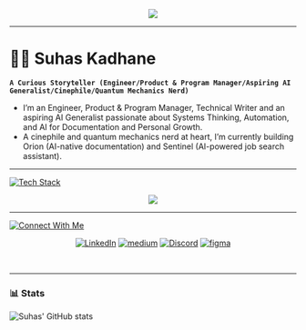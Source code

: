 <p align="center">
  <img src="https://readme-typing-svg.herokuapp.com?font=Fira+Code&size=30&duration=3000&pause=500&color=00FF00&center=true&vCenter=true&width=500&height=60&lines=Greetings+Humans!;I+am+Suhas.;Welcome+to+the+Matrix!"/>
</p>

---
# 🏄‍♂️ Suhas Kadhane

**`A Curious Storyteller (Engineer/Product & Program Manager/Aspiring AI Generalist/Cinephile/Quantum Mechanics Nerd)`**

* I’m an Engineer, Product & Program Manager, Technical Writer and an aspiring AI Generalist passionate about Systems Thinking, Automation, and AI for Documentation and Personal Growth.
* A cinephile and quantum mechanics nerd at heart, I’m currently building Orion (AI-native documentation) and Sentinel (AI-powered job search assistant).

---
[![Tech Stack](https://readme-typing-svg.demolab.com?font=Kanit&weight=500&size=40&duration=4000&pause=5000&color=FFFFFF&width=435&height=60&lines=%F0%9F%A7%B0+Tech+Stack)](https://git.io/typing-svg)

<p align="center">
  <a href="https://skillicons.dev">
    <img src="https://skillicons.dev/icons?i=java,js,html,css,python,markdown,mysql,postman,graphql,stackoverflow,github,git,githubactions,gitlab,firebase,vscode,figma,notion,ps,illustrator,&perline=10" />
  </a>
</p>

---

[![Connect With Me](https://readme-typing-svg.demolab.com?font=Kanit&weight=500&size=40&duration=4000&pause=5000&color=FFFFFF&width=435&height=70&lines=%F0%9F%94%97+Connect+with+Me)](https://git.io/typing-svg)

<p align="center">
    <a href="https://linkedin.com/in/suhas-kadhane" target="_blank"><img alt="LinkedIn" src="https://img.shields.io/badge/LinkedIn-0077B5?style=for-the-badge&logo=LinkedIn&logoColor=black" /></a>
    <a href="https://medium.com/@suhaskadhane" target="_blank"><img alt="medium" src="https://img.shields.io/badge/-Medium-000000?style=for-the-badge&logo=Medium&logoColor=white" /></a>
   <a href="https://discord.gg/https://discord.com/channels/@me" target="_blank"><img alt="Discord" src="https://img.shields.io/badge/-Discord-7289DA?style=for-the-badge&logo=LeetCode&logoColor=black" /></a>
    <a href="https://www.figma.com/@suhasbuilds" target="_blank"><img alt="figma" src="https://img.shields.io/badge/Figma-f24e1e?style=for-the-badge&logo=Figma&logoColor=white" /></a>
</p>
<br>

---

### 📊 Stats

![Suhas' GitHub stats](https://github-readme-stats.vercel.app/api?username=suhas-kadhane&show_icons=true&theme=gruvbox)

<!-- ![GitHub Streak](https://streak-stats.demolab.com?user=ForrestKnight&theme=gruvbox&border_radius=4.5) -->
